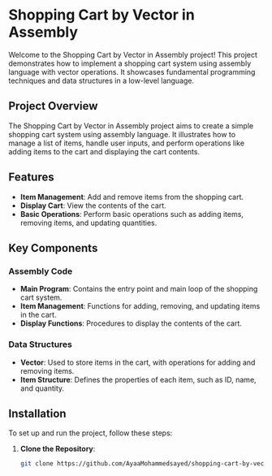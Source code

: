 # Shopping Cart by Vector in Assembly

Welcome to the Shopping Cart by Vector in Assembly project! This project demonstrates how to implement a shopping cart system using assembly language with vector operations. It showcases fundamental programming techniques and data structures in a low-level language.

## Project Overview

The Shopping Cart by Vector in Assembly project aims to create a simple shopping cart system using assembly language. It illustrates how to manage a list of items, handle user inputs, and perform operations like adding items to the cart and displaying the cart contents.

## Features

- **Item Management**: Add and remove items from the shopping cart.
- **Display Cart**: View the contents of the cart.
- **Basic Operations**: Perform basic operations such as adding items, removing items, and updating quantities.

## Key Components

### Assembly Code

- **Main Program**: Contains the entry point and main loop of the shopping cart system.
- **Item Management**: Functions for adding, removing, and updating items in the cart.
- **Display Functions**: Procedures to display the contents of the cart.

### Data Structures

- **Vector**: Used to store items in the cart, with operations for adding and removing items.
- **Item Structure**: Defines the properties of each item, such as ID, name, and quantity.

## Installation

To set up and run the project, follow these steps:

1. **Clone the Repository**:
   ```bash
   git clone https://github.com/AyaaMohammedsayed/shopping-cart-by-vector-in-assembly-.git
